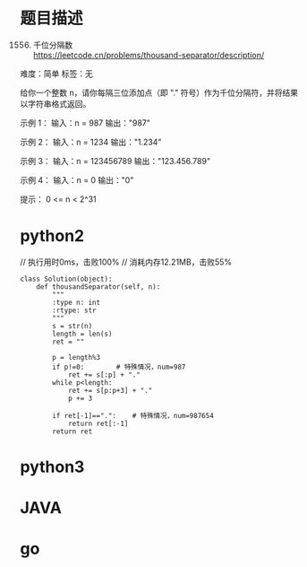 # 题目描述

1556. 千位分隔数  
https://leetcode.cn/problems/thousand-separator/description/  

难度：简单
标签：无

给你一个整数 n，请你每隔三位添加点（即 "." 符号）作为千位分隔符，并将结果以字符串格式返回。

示例 1：
输入：n = 987
输出："987"

示例 2：
输入：n = 1234
输出："1.234"

示例 3：
输入：n = 123456789
输出："123.456.789"

示例 4：
输入：n = 0
输出："0"

提示：
0 <= n < 2^31

# python2

// 执行用时0ms，击败100%
// 消耗内存12.21MB，击败55%
```
class Solution(object):
    def thousandSeparator(self, n):
        """
        :type n: int
        :rtype: str
        """
        s = str(n)
        length = len(s)
        ret = ""

        p = length%3
        if p!=0:        # 特殊情况，num=987
            ret += s[:p] + "."
        while p<length:
            ret += s[p:p+3] + "."
            p += 3
        
        if ret[-1]==".":    # 特殊情况，num=987654
            return ret[:-1]
        return ret
```

# python3 

# JAVA

# go
